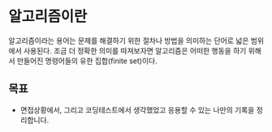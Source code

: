 # 알고리즘이란
알고리즘이라는 용어는 문제를 해결하기 위한 절차나 방법을 의미하는 단어로 넓은 범위에서 사용된다. 조금 더 정확한 의미를 따져보자면 알고리즘은 어떠한 행동을 하기 위해서 만들어진 명령어들의 유한 집합(finite set)이다.

## 목표
- 면접상황에서, 그리고 코딩테스트에서 생각했었고 응용할 수 있는 나만의 기록을 정리합니다.